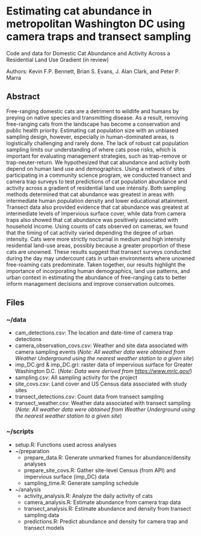 # Estimating cat abundance in metropolitan Washington DC using camera traps and transect sampling
Code and data for Domestic Cat Abundance and Activity Across a Residential Land Use Gradient (in review)

Authors: Kevin F.P. Bennett, Brian S. Evans, J. Alan Clark, and Peter P. Marra

## Abstract
Free-ranging domestic cats are a detriment to wildlife and humans by preying on native species and transmitting disease. As a result, removing free-ranging cats from the landscape has become a conservation and public health priority. Estimating cat population size with an unbiased sampling design, however, especially in human-dominated areas, is logistically challenging and rarely done. The lack of robust cat population sampling limits our understanding of where cats pose risks, which is important for evaluating management strategies, such as trap-remove or trap-neuter-return. We hypothesized that cat abundance and activity both depend on human land use and demographics. Using a network of sites participating in a community science program, we conducted transect and camera trap surveys to test predictions of cat population abundance and activity across a gradient of residential land use intensity. Both sampling methods determined that cat abundance was greatest in areas with intermediate human population density and lower educational attainment. Transect data also provided evidence that cat abundance was greatest at intermediate levels of impervious surface cover, while data from camera traps also showed that cat abundance was positively associated with household income. Using counts of cats observed on cameras, we found that the timing of cat activity varied depending the degree of urban intensity. Cats were more strictly nocturnal in medium and high intensity residential land-use areas, possibly because a greater proportion of these cats are unowned. These results suggest that transect surveys conducted during the day may undercount cats in urban environments where unowned free-roaming cats predominate. Taken together, our results highlight the importance of incorporating human demographics, land use patterns, and urban context in estimating the abundance of free-ranging cats to better inform management decisions and improve conservation outcomes.

## Files

### ~/data

- cam_detections.csv: The location and date-time of camera trap detections
- camera_observation_covs.csv: Weather and site data associated with camera sampling events (<i>Note: All weather data were obtained from Weather Underground using the nearest weather station to a given site</i>)
- imp_DC.grd & imp_DC.gri: raster data of impervious surface for Greater Washington D.C. (<i>Note: Data were derived from https://www.mrlc.gov/</i>)
- sampling.csv: All sampling activity for the project
- site_covs.csv: Land cover and US Census data associated with study sites
- transect_detections.csv: Count data from transect sampling
- transect_weather.csv: Weather data associated with transect sampling (<i>Note: All weather data were obtained from Weather Underground using the nearest weather station to a given site</i>)
  
### ~/scripts
- setup.R: Functions used across analyses
- ~/preparation
  - prepare_data.R: Generate unmarked frames for abundance/density analyses
  - prepare_site_covs.R: Gather site-level Census (from API) and impervious surface (imp_DC) data
  - sampling_time.R: Generate sampling schedule
- ~/analysis
  - activity_analysis.R: Analyze the daily activity of cats
  - camera_analysis.R: Estimate abundance from camera trap data
  - transect_analysis.R: Estimate abundance and density from transect sampling data
  - predictions.R: Predict abundance and density for camera trap and transect models


